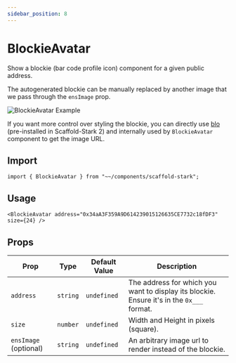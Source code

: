 ```yaml
---
sidebar_position: 8
---
```


# BlockieAvatar

Show a blockie (bar code profile icon) component for a given public address.

The autogenerated blockie can be manually replaced by another image that we pass through the `ensImage` prop.

![BlockieAvatar Example](/img/BlockieAvatar.png)

If you want more control over styling the blockie, you can directly use [blo](https://github.com/bpierre/blo) (pre-installed in Scaffold-Stark 2) and internally used by `BlockieAvatar` component to get the image URL.

## Import

```tsx
import { BlockieAvatar } from "~~/components/scaffold-stark";
```

## Usage

```tsx
<BlockieAvatar address="0x34aA3F359A9D614239015126635CE7732c18fDF3" size={24} />
```

## Props

| Prop                  | Type     | Default Value | Description                                                                               |
| --------------------- | -------- | ------------- | ----------------------------------------------------------------------------------------- |
| `address`             | `string` | `undefined`   | The address for which you want to display its blockie. Ensure it's in the `0x___` format. |
| `size`                | `number` | `undefined`   | Width and Height in pixels (square).                                                      |
| `ensImage` (optional) | `string` | `undefined`   | An arbitrary image url to render instead of the blockie.                                  |

